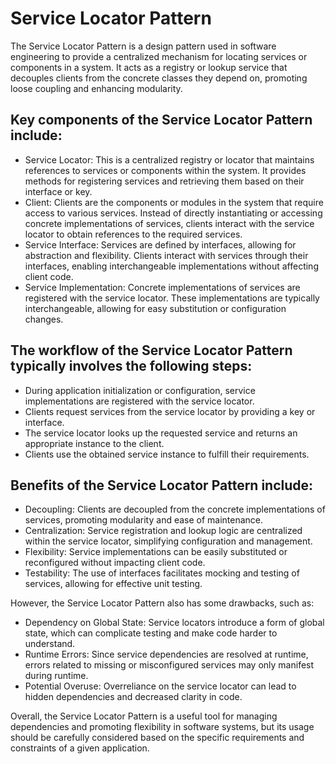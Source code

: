 # Service Locator Pattern
The Service Locator Pattern is a design pattern used in software engineering to provide a centralized mechanism for locating services or components in a system. 
It acts as a registry or lookup service that decouples clients from the concrete classes they depend on, promoting loose coupling and enhancing modularity.

## Key components of the Service Locator Pattern include:

- Service Locator: This is a centralized registry or locator that maintains references to services or components within the system. It provides methods for registering services and retrieving them based on their interface or key.
- Client: Clients are the components or modules in the system that require access to various services. Instead of directly instantiating or accessing concrete implementations of services, clients interact with the service locator to obtain references to the required services.
- Service Interface: Services are defined by interfaces, allowing for abstraction and flexibility. Clients interact with services through their interfaces, enabling interchangeable implementations without affecting client code.
- Service Implementation: Concrete implementations of services are registered with the service locator. These implementations are typically interchangeable, allowing for easy substitution or configuration changes.

## The workflow of the Service Locator Pattern typically involves the following steps:

- During application initialization or configuration, service implementations are registered with the service locator.
- Clients request services from the service locator by providing a key or interface.
- The service locator looks up the requested service and returns an appropriate instance to the client.
- Clients use the obtained service instance to fulfill their requirements.

## Benefits of the Service Locator Pattern include:

- Decoupling: Clients are decoupled from the concrete implementations of services, promoting modularity and ease of maintenance.
- Centralization: Service registration and lookup logic are centralized within the service locator, simplifying configuration and management.
- Flexibility: Service implementations can be easily substituted or reconfigured without impacting client code.
- Testability: The use of interfaces facilitates mocking and testing of services, allowing for effective unit testing.

However, the Service Locator Pattern also has some drawbacks, such as:

- Dependency on Global State: Service locators introduce a form of global state, which can complicate testing and make code harder to understand.
- Runtime Errors: Since service dependencies are resolved at runtime, errors related to missing or misconfigured services may only manifest during runtime.
- Potential Overuse: Overreliance on the service locator can lead to hidden dependencies and decreased clarity in code.

Overall, the Service Locator Pattern is a useful tool for managing dependencies and promoting flexibility in software systems, 
but its usage should be carefully considered based on the specific requirements and constraints of a given application.